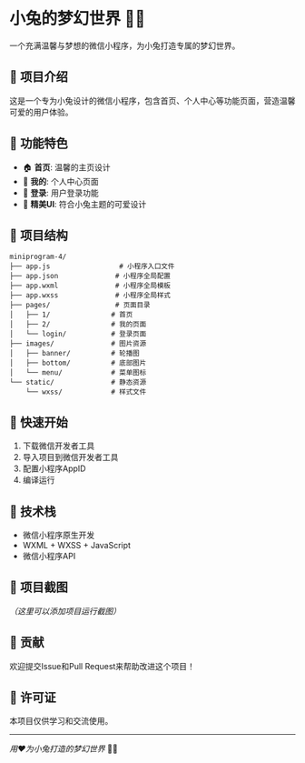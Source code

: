 # 小兔的梦幻世界 🐰✨

一个充满温馨与梦想的微信小程序，为小兔打造专属的梦幻世界。

## 📱 项目介绍

这是一个专为小兔设计的微信小程序，包含首页、个人中心等功能页面，营造温馨可爱的用户体验。

## 🎨 功能特色

- 🏠 **首页**: 温馨的主页设计
- 👤 **我的**: 个人中心页面
- 🔐 **登录**: 用户登录功能
- 🎨 **精美UI**: 符合小兔主题的可爱设计

## 📁 项目结构

```
miniprogram-4/
├── app.js                 # 小程序入口文件
├── app.json              # 小程序全局配置
├── app.wxml              # 小程序全局模板
├── app.wxss              # 小程序全局样式
├── pages/                # 页面目录
│   ├── 1/               # 首页
│   ├── 2/               # 我的页面
│   └── login/           # 登录页面
├── images/              # 图片资源
│   ├── banner/          # 轮播图
│   ├── bottom/          # 底部图片
│   └── menu/            # 菜单图标
└── static/              # 静态资源
    └── wxss/            # 样式文件
```

## 🚀 快速开始

1. 下载微信开发者工具
2. 导入项目到微信开发者工具
3. 配置小程序AppID
4. 编译运行

## 🎯 技术栈

- 微信小程序原生开发
- WXML + WXSS + JavaScript
- 微信小程序API

## 📸 项目截图

*（这里可以添加项目运行截图）*

## 🤝 贡献

欢迎提交Issue和Pull Request来帮助改进这个项目！

## 📄 许可证

本项目仅供学习和交流使用。

---

*用❤️为小兔打造的梦幻世界* 🐰💕
